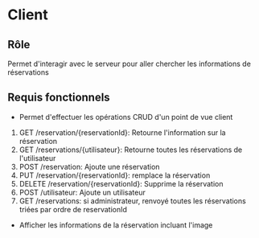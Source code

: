 # Client
## Rôle
Permet d'interagir avec le serveur pour aller chercher les informations de réservations
## Requis fonctionnels
- Permet d'effectuer les opérations CRUD d'un point de vue client
1) GET /reservation/{reservationId}: Retourne l'information sur la réservation
2) GET /reservations/{utilisateur}: Retourne toutes les réservations de l'utilisateur
3) POST /reservation: Ajoute une réservation
4) PUT /reservation/{reservationId}: remplace la réservation
5) DELETE /reservation/{reservationId}: Supprime la réservation
6) POST /utilisateur: Ajoute un utilisateur
7) GET /reservations: si administrateur, renvoyé toutes les réservations triées par ordre de
reservationId
- Afficher les informations de la réservation incluant l'image
